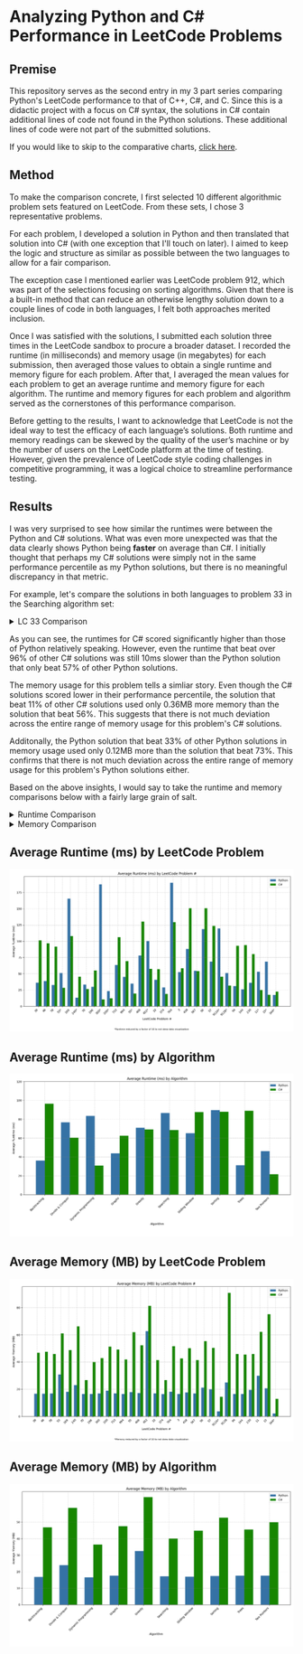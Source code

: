 # Analyzing Python and C# Performance in LeetCode Problems

## Premise

This repository serves as the second entry in my 3 part series comparing Python's LeetCode performance to that of C++, C#, and C. Since this is a didactic project with a focus on C# syntax, the solutions in C# contain additional lines of code not found in the Python solutions. These additional lines of code were not part of the submitted solutions.

If you would like to skip to the comparative charts, [click here](#charts).

## Method

To make the comparison concrete, I first selected 10 different algorithmic problem sets featured on LeetCode. From these sets, I chose 3 representative problems.

For each problem, I developed a solution in Python and then translated that solution into C# (with one exception that I'll touch on later). I aimed to keep the logic and structure as similar as possible between the two languages to allow for a fair comparison.

The exception case I mentioned earlier was LeetCode problem 912, which was part of the selections focusing on sorting algorithms. Given that there is a built-in method that can reduce an otherwise lengthy solution down to a couple lines of code in both languages, I felt both approaches merited inclusion.

Once I was satisfied with the solutions, I submitted each solution three times in the LeetCode sandbox to procure a broader dataset. I recorded the runtime (in milliseconds) and memory usage (in megabytes) for each submission, then averaged those values to obtain a single runtime and memory figure for each problem. After that, I averaged the mean values for each problem to get an average runtime and memory figure for each algorithm. The runtime and memory figures for each problem and algorithm served as the cornerstones of this performance comparison.

Before getting to the results, I want to acknowledge that LeetCode is not the ideal way to test the efficacy of each language’s solutions. Both runtime and memory readings can be skewed by the quality of the user’s machine or by the number of users on the LeetCode platform at the time of testing. However, given the prevalence of LeetCode style coding challenges in competitive programming, it was a logical choice to streamline performance testing.

## Results

I was very surprised to see how similar the runtimes were between the Python and C# solutions. What was even more unexpected was that the data clearly shows Python being **faster** on average than C#. I initially thought that perhaps my C# solutions were simply not in the same performance percentile as my Python solutions, but there is no meaningful discrepancy in that metric.

For example, let's compare the solutions in both languages to problem 33 in the Searching algorithm set:

<details>
<summary>LC 33 Comparison</summary>

Python:
<br>

- Runtime1: 43ms, beats 57.45%
- Runtime2: 37ms, beats 89.99%
- Runtime3: 42ms, beats 67.07%
<br>

- Memory1: 41.32MB, beats 56.41%
- Memory2: 41.40MB, beats 56.41%
- Memory3: 41.76MB, beats 11.19%
<br>

C#:
<br>

- Runtime1: 59ms, beats 82.78%
- Runtime2: 59ms, beats 82.78%
- Runtime3: 53ms, beats 96.23%
<br>

- Memory1: 16.83MB, beats 73.04%
- Memory2: 16.88MB, beats 72.42%
- Memory3: 16.95MB, beats 33.05%

</details>

As you can see, the runtimes for C# scored significantly higher than those of Python relatively speaking. However, even the runtime that beat over 96% of other C# solutions was still 10ms slower than the Python solution that only beat 57% of other Python solutions.

The memory usage for this problem tells a simliar story. Even though the C# solutions scored lower in their performance percentile, the solution that beat 11% of other C# solutions used only 0.36MB more memory than the solution that beat 56%. This suggests that there is not much deviation across the entire range of memory usage for this problem's C# solutions.

Additonally, the Python solution that beat 33% of other Python solutions in memory usage used only 0.12MB more than the solution that beat 73%. This confirms that there is not much deviation across the entire range of memory usage for this problem's Python solutions either.

Based on the above insights, I would say to take the runtime and memory comparisons below with a fairly large grain of salt.

<details>
<summary>Runtime Comparison</summary>

* Backtracking - Python was 2.682x faster
* Divide & Conquer - C# was 1.267x faster
* Dynamic Programming - C# was 2.723x faster
* Graphs - Python was 1.427x faster
* Greedy - C# was 1.023x faster
* Searching - C# was 1.265x faster
* Sliding Window - Python was 1.348x faster
* Sorting - C# was 1.019x faster
* Trees - Python was 2.871x faster
* Two Pointers - C# was 2.142x faster
<br>

* Python average runtime – 62.945ms
* C# average runtime – 67.388ms
<br>

* Overall average – Python was 1.071x (7.1%) faster

</details>

<details>
<summary>Memory Comparison</summary>

* Backtracking – Python used 30.018 fewer MB
* Divide & Conquer – Python used 34.689 fewer MB
* Dynamic Programming – Python used 19.869 fewer MB
* Graphs – Python used 29.987 fewer MB
* Greedy – Python used 32.633 fewer MB
* Searching – Python used 22.837 fewer MB
* Sliding Window – Python used 27.817 fewer MB
* Sorting – Python used 35.309 fewer MB
* Trees – Python used 28.071 fewer MB
* Two Pointers – Python used 32.475 fewer MB
<br>

* Python average memory usage – 19.39MB
* C# average memory usage – 48.76MB
<br>

* Overall average – Python used 29.37 fewer MB

</details>

<a id="charts"></a>

## Average Runtime (ms) by LeetCode Problem #
![Average Runtime by Problem](avg_runtime_by_lc_problem.png)

## Average Runtime (ms) by Algorithm
![Average Runtime by Algorithm](avg_runtime_by_algorithm.png)

## Average Memory (MB) by LeetCode Problem #
![Average Memory by Problem](avg_memory_by_lc_problem.png)

## Average Memory (MB) by Algorithm
![Average Memory by Algorithm](avg_memory_by_algorithm.png)